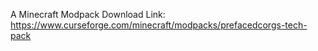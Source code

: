 A Minecraft Modpack
Download Link: https://www.curseforge.com/minecraft/modpacks/prefacedcorgs-tech-pack
